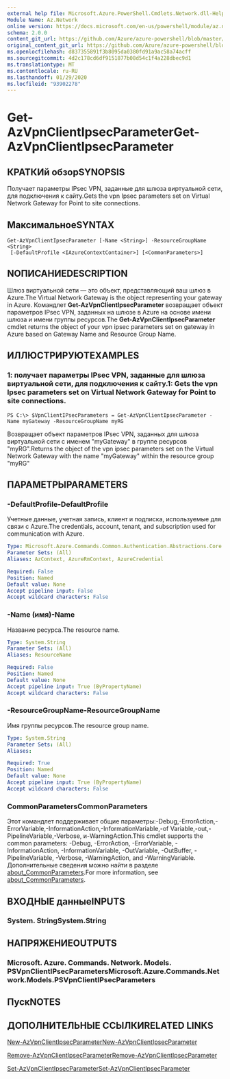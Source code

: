 ```yaml
---
external help file: Microsoft.Azure.PowerShell.Cmdlets.Network.dll-Help.xml
Module Name: Az.Network
online version: https://docs.microsoft.com/en-us/powershell/module/az.network/get-azvpnclientipsecparameter
schema: 2.0.0
content_git_url: https://github.com/Azure/azure-powershell/blob/master/src/Network/Network/help/Get-AzVpnClientIpsecParameter.md
original_content_git_url: https://github.com/Azure/azure-powershell/blob/master/src/Network/Network/help/Get-AzVpnClientIpsecParameter.md
ms.openlocfilehash: d837355891f3b8095da0380fd91a9ac58a74acff
ms.sourcegitcommit: 4d2c178cd6df9151877b08d54c1f4a228dbec9d1
ms.translationtype: MT
ms.contentlocale: ru-RU
ms.lasthandoff: 01/29/2020
ms.locfileid: "93902278"
---
```

# <span data-ttu-id="f6c86-101">Get-AzVpnClientIpsecParameter</span><span class="sxs-lookup"><span data-stu-id="f6c86-101">Get-AzVpnClientIpsecParameter</span></span>

## <span data-ttu-id="f6c86-102">КРАТКИй обзор</span><span class="sxs-lookup"><span data-stu-id="f6c86-102">SYNOPSIS</span></span>
<span data-ttu-id="f6c86-103">Получает параметры IPsec VPN, заданные для шлюза виртуальной сети, для подключения к сайту.</span><span class="sxs-lookup"><span data-stu-id="f6c86-103">Gets the vpn Ipsec parameters set on Virtual Network Gateway for Point to site connections.</span></span>

## <span data-ttu-id="f6c86-104">Максимальное</span><span class="sxs-lookup"><span data-stu-id="f6c86-104">SYNTAX</span></span>

```
Get-AzVpnClientIpsecParameter [-Name <String>] -ResourceGroupName <String>
 [-DefaultProfile <IAzureContextContainer>] [<CommonParameters>]
```

## <span data-ttu-id="f6c86-105">NОПИСАНИЕ</span><span class="sxs-lookup"><span data-stu-id="f6c86-105">DESCRIPTION</span></span>
<span data-ttu-id="f6c86-106">Шлюз виртуальной сети — это объект, представляющий ваш шлюз в Azure.</span><span class="sxs-lookup"><span data-stu-id="f6c86-106">The Virtual Network Gateway is the object representing your gateway in Azure.</span></span>
<span data-ttu-id="f6c86-107">Командлет **Get-AzVpnClientIpsecParameter** возвращает объект параметров IPsec VPN, заданных на шлюзе в Azure на основе имени шлюза и имени группы ресурсов.</span><span class="sxs-lookup"><span data-stu-id="f6c86-107">The **Get-AzVpnClientIpsecParameter** cmdlet returns the object of your vpn ipsec parameters set on gateway in Azure based on Gateway Name and Resource Group Name.</span></span>

## <span data-ttu-id="f6c86-108">ИЛЛЮСТРИРУЮТ</span><span class="sxs-lookup"><span data-stu-id="f6c86-108">EXAMPLES</span></span>

### <span data-ttu-id="f6c86-109">1: получает параметры IPsec VPN, заданные для шлюза виртуальной сети, для подключения к сайту.</span><span class="sxs-lookup"><span data-stu-id="f6c86-109">1: Gets the vpn Ipsec parameters set on Virtual Network Gateway for Point to site connections.</span></span>
```
PS C:\> $VpnClientIPsecParameters = Get-AzVpnClientIpsecParameter -Name myGateway -ResourceGroupName myRG
```

<span data-ttu-id="f6c86-110">Возвращает объект параметров IPsec VPN, заданных для шлюза виртуальной сети с именем "myGateway" в группе ресурсов "myRG".</span><span class="sxs-lookup"><span data-stu-id="f6c86-110">Returns the object of the vpn ipsec parameters set on the Virtual Network Gateway with the name "myGateway" within the resource group "myRG"</span></span>

## <span data-ttu-id="f6c86-111">ПАРАМЕТРЫ</span><span class="sxs-lookup"><span data-stu-id="f6c86-111">PARAMETERS</span></span>

### <span data-ttu-id="f6c86-112">-DefaultProfile</span><span class="sxs-lookup"><span data-stu-id="f6c86-112">-DefaultProfile</span></span>
<span data-ttu-id="f6c86-113">Учетные данные, учетная запись, клиент и подписка, используемые для связи с Azure.</span><span class="sxs-lookup"><span data-stu-id="f6c86-113">The credentials, account, tenant, and subscription used for communication with Azure.</span></span>

```yaml
Type: Microsoft.Azure.Commands.Common.Authentication.Abstractions.Core.IAzureContextContainer
Parameter Sets: (All)
Aliases: AzContext, AzureRmContext, AzureCredential

Required: False
Position: Named
Default value: None
Accept pipeline input: False
Accept wildcard characters: False
```

### <span data-ttu-id="f6c86-114">-Name (имя)</span><span class="sxs-lookup"><span data-stu-id="f6c86-114">-Name</span></span>
<span data-ttu-id="f6c86-115">Название ресурса.</span><span class="sxs-lookup"><span data-stu-id="f6c86-115">The resource name.</span></span>

```yaml
Type: System.String
Parameter Sets: (All)
Aliases: ResourceName

Required: False
Position: Named
Default value: None
Accept pipeline input: True (ByPropertyName)
Accept wildcard characters: False
```

### <span data-ttu-id="f6c86-116">-ResourceGroupName</span><span class="sxs-lookup"><span data-stu-id="f6c86-116">-ResourceGroupName</span></span>
<span data-ttu-id="f6c86-117">Имя группы ресурсов.</span><span class="sxs-lookup"><span data-stu-id="f6c86-117">The resource group name.</span></span>

```yaml
Type: System.String
Parameter Sets: (All)
Aliases:

Required: True
Position: Named
Default value: None
Accept pipeline input: True (ByPropertyName)
Accept wildcard characters: False
```

### <span data-ttu-id="f6c86-118">CommonParameters</span><span class="sxs-lookup"><span data-stu-id="f6c86-118">CommonParameters</span></span>
<span data-ttu-id="f6c86-119">Этот командлет поддерживает общие параметры:-Debug,-ErrorAction,-ErrorVariable,-InformationAction,-InformationVariable,-of Variable,-out,-PipelineVariable,-Verbose, и-WarningAction.</span><span class="sxs-lookup"><span data-stu-id="f6c86-119">This cmdlet supports the common parameters: -Debug, -ErrorAction, -ErrorVariable, -InformationAction, -InformationVariable, -OutVariable, -OutBuffer, -PipelineVariable, -Verbose, -WarningAction, and -WarningVariable.</span></span> <span data-ttu-id="f6c86-120">Дополнительные сведения можно найти в разделе [about_CommonParameters](https://go.microsoft.com/fwlink/?LinkID=113216).</span><span class="sxs-lookup"><span data-stu-id="f6c86-120">For more information, see [about_CommonParameters](https://go.microsoft.com/fwlink/?LinkID=113216).</span></span>

## <span data-ttu-id="f6c86-121">ВХОДНЫЕ данные</span><span class="sxs-lookup"><span data-stu-id="f6c86-121">INPUTS</span></span>

### <span data-ttu-id="f6c86-122">System. String</span><span class="sxs-lookup"><span data-stu-id="f6c86-122">System.String</span></span>

## <span data-ttu-id="f6c86-123">НАПРЯЖЕНИЕ</span><span class="sxs-lookup"><span data-stu-id="f6c86-123">OUTPUTS</span></span>

### <span data-ttu-id="f6c86-124">Microsoft. Azure. Commands. Network. Models. PSVpnClientIPsecParameters</span><span class="sxs-lookup"><span data-stu-id="f6c86-124">Microsoft.Azure.Commands.Network.Models.PSVpnClientIPsecParameters</span></span>

## <span data-ttu-id="f6c86-125">Пуск</span><span class="sxs-lookup"><span data-stu-id="f6c86-125">NOTES</span></span>

## <span data-ttu-id="f6c86-126">ДОПОЛНИТЕЛЬНЫЕ ССЫЛКИ</span><span class="sxs-lookup"><span data-stu-id="f6c86-126">RELATED LINKS</span></span>

[<span data-ttu-id="f6c86-127">New-AzVpnClientIpsecParameter</span><span class="sxs-lookup"><span data-stu-id="f6c86-127">New-AzVpnClientIpsecParameter</span></span>](./New-AzVpnClientIpsecParameter.md)

[<span data-ttu-id="f6c86-128">Remove-AzVpnClientIpsecParameter</span><span class="sxs-lookup"><span data-stu-id="f6c86-128">Remove-AzVpnClientIpsecParameter</span></span>](./Remove-AzVpnClientIpsecParameter.md)

[<span data-ttu-id="f6c86-129">Set-AzVpnClientIpsecParameter</span><span class="sxs-lookup"><span data-stu-id="f6c86-129">Set-AzVpnClientIpsecParameter</span></span>](./Set-AzVpnClientIpsecParameter.md)
